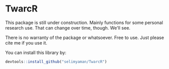 # TwarcR
This package is still under construction. Mainly functions for some personal research use. That can change over time, though. We'll see.

There is no warranty of the package or whatsoever. Free to use. Just please cite me if you use it.

You can install this library by:

``` r
devtools::install_github("selimyaman/TwarcR")
```
